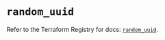 # `random_uuid`

Refer to the Terraform Registry for docs: [`random_uuid`](https://registry.terraform.io/providers/hashicorp/random/3.7.2/docs/resources/uuid).
